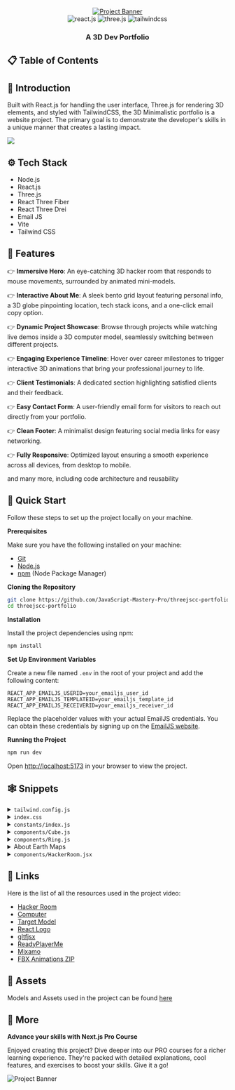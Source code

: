 <div align="center">
  <br />
    <a href="https://youtu.be/kt0FrkQgw8w" target="_blank">
      <img src="https://github.com/user-attachments/assets/2afc2dc3-f840-4d98-9378-f34acd7df173" alt="Project Banner">
    </a>
  <br />

  <div>
    <img src="https://img.shields.io/badge/-React_JS-black?style=for-the-badge&logoColor=white&logo=react&color=61DAFB" alt="react.js" />
    <img src="https://img.shields.io/badge/-Three_JS-black?style=for-the-badge&logoColor=white&logo=threedotjs&color=000000" alt="three.js" />
    <img src="https://img.shields.io/badge/-Tailwind_CSS-black?style=for-the-badge&logoColor=white&logo=tailwindcss&color=06B6D4" alt="tailwindcss" />
  </div>

  <h3 align="center">A 3D Dev Portfolio</h3>

   
</div>

## 📋 <a name="table">Table of Contents</a>



## <a name="introduction">🤖 Introduction</a>

Built with React.js for handling the user interface, Three.js for rendering 3D elements, and styled with TailwindCSS, the 3D Minimalistic portfolio is a website project. The primary goal is to demonstrate the developer's skills in a unique manner that creates a lasting impact.

<a href="https://discord.com/invite/n6EdbFJ" target="_blank"><img src="https://github.com/sujatagunale/EasyRead/assets/151519281/618f4872-1e10-42da-8213-1d69e486d02e" /></a>

## <a name="tech-stack">⚙️ Tech Stack</a>

- Node.js
- React.js
- Three.js
- React Three Fiber
- React Three Drei
- Email JS
- Vite
- Tailwind CSS

## <a name="features">🔋 Features</a>

👉 **Immersive Hero**: An eye-catching 3D hacker room that responds to mouse movements, surrounded by animated mini-models.

👉 **Interactive About Me**: A sleek bento grid layout featuring personal info, a 3D globe pinpointing location, tech stack icons, and a one-click email copy option.

👉 **Dynamic Project Showcase**: Browse through projects while watching live demos inside a 3D computer model, seamlessly switching between different projects.

👉 **Engaging Experience Timeline**: Hover over career milestones to trigger interactive 3D animations that bring your professional journey to life.

👉 **Client Testimonials**: A dedicated section highlighting satisfied clients and their feedback.

👉 **Easy Contact Form**: A user-friendly email form for visitors to reach out directly from your portfolio.

👉 **Clean Footer**: A minimalist design featuring social media links for easy networking.

👉 **Fully Responsive**: Optimized layout ensuring a smooth experience across all devices, from desktop to mobile.

and many more, including code architecture and reusability

## <a name="quick-start">🤸 Quick Start</a>

Follow these steps to set up the project locally on your machine.

**Prerequisites**

Make sure you have the following installed on your machine:

- [Git](https://git-scm.com/)
- [Node.js](https://nodejs.org/en)
- [npm](https://www.npmjs.com/) (Node Package Manager)

**Cloning the Repository**

```bash
git clone https://github.com/JavaScript-Mastery-Pro/threejscc-portfolio.git
cd threejscc-portfolio
```

**Installation**

Install the project dependencies using npm:

```bash
npm install
```

**Set Up Environment Variables**

Create a new file named `.env` in the root of your project and add the following content:

```env
REACT_APP_EMAILJS_USERID=your_emailjs_user_id
REACT_APP_EMAILJS_TEMPLATEID=your_emailjs_template_id
REACT_APP_EMAILJS_RECEIVERID=your_emailjs_receiver_id
```

Replace the placeholder values with your actual EmailJS credentials. You can obtain these credentials by signing up on the [EmailJS website](https://www.emailjs.com/).

**Running the Project**

```bash
npm run dev
```

Open [http://localhost:5173](http://localhost:5173) in your browser to view the project.

## <a name="snippets">🕸️ Snippets</a>

<details>
<summary><code>tailwind.config.js</code></summary>

```js
/** @type {import('tailwindcss').Config} */
export default {
  content: ["./index.html", "./src/**/*.{js,ts,jsx,tsx}"],
  theme: {
    extend: {
      fontFamily: {
        generalsans: ["General Sans", "sans-serif"],
      },
      colors: {
        black: {
          DEFAULT: "#000",
          100: "#010103",
          200: "#0E0E10",
          300: "#1C1C21",
          500: "#3A3A49",
          600: "#1A1A1A",
        },
        white: {
          DEFAULT: "#FFFFFF",
          800: "#E4E4E6",
          700: "#D6D9E9",
          600: "#AFB0B6",
          500: "#62646C",
        },
      },
      backgroundImage: {
        terminal: "url('/assets/terminal.png')",
      },
    },
  },
  plugins: [],
};
```

</details>

<details>
<summary><code>index.css</code></summary>

```css
@import url("https://fonts.cdnfonts.com/css/general-sans");

@tailwind base;
@tailwind components;
@tailwind utilities;

* {
  scroll-behavior: smooth;
}

body {
  background: #010103;
  font-family: "General Sans", sans-serif;
}

@layer utilities {
  .c-space {
    @apply sm:px-10 px-5;
  }

  .head-text {
    @apply sm:text-4xl text-3xl font-semibold text-gray_gradient;
  }

  .nav-ul {
    @apply flex flex-col items-center gap-4 sm:flex-row md:gap-6 relative z-20;
  }

  .nav-li {
    @apply text-neutral-400 hover:text-white font-generalsans max-sm:hover:bg-black-500 max-sm:w-full max-sm:rounded-md py-2 max-sm:px-5;
  }

  .nav-li_a {
    @apply text-lg md:text-base hover:text-white transition-colors;
  }

  .nav-sidebar {
    @apply absolute left-0 right-0 bg-black-200 backdrop-blur-sm transition-all duration-300 ease-in-out overflow-hidden z-20 mx-auto sm:hidden block;
  }

  .text-gray_gradient {
    @apply bg-gradient-to-r from-[#BEC1CF] from-60% via-[#D5D8EA] via-60% to-[#D5D8EA] to-100% bg-clip-text text-transparent;
  }

  /* button component */
  .btn {
    @apply flex gap-4 items-center justify-center cursor-pointer p-3 rounded-md bg-black-300  transition-all active:scale-95 text-white mx-auto;
  }

  .btn-ping {
    @apply animate-ping absolute inline-flex h-full w-full rounded-full bg-green-400 opacity-75;
  }

  .btn-ping_dot {
    @apply relative inline-flex rounded-full h-3 w-3 bg-green-500;
  }

  /* hero section */
  .hero_tag {
    @apply text-center xl:text-6xl md:text-5xl sm:text-4xl text-3xl font-generalsans font-black !leading-normal;
  }

  /* about section */
  .grid-container {
    @apply w-full h-full border border-black-300 bg-black-200 rounded-lg sm:p-7 p-4 flex flex-col gap-5;
  }

  .grid-headtext {
    @apply text-xl font-semibold mb-2 text-white font-generalsans;
  }

  .grid-subtext {
    @apply text-[#afb0b6] text-base font-generalsans;
  }

  .copy-container {
    @apply cursor-pointer flex justify-center items-center gap-2;
  }

  /* projects section  */
  .arrow-btn {
    @apply w-10 h-10 p-3 cursor-pointer active:scale-95 transition-all rounded-full arrow-gradient;
  }

  .tech-logo {
    @apply w-10 h-10 rounded-md p-2 bg-neutral-100 bg-opacity-10 backdrop-filter backdrop-blur-lg flex justify-center items-center;
  }

  /* clients section */
  .client-container {
    @apply grid md:grid-cols-2 grid-cols-1 gap-5 mt-12;
  }

  .client-review {
    @apply rounded-lg md:p-10 p-5 col-span-1 bg-black-300 bg-opacity-50;
  }

  .client-content {
    @apply flex lg:flex-row flex-col justify-between lg:items-center items-start gap-5 mt-7;
  }

  /*  work experience section */
  .work-container {
    @apply grid lg:grid-cols-3 grid-cols-1 gap-5 mt-12;
  }

  .work-canvas {
    @apply col-span-1 rounded-lg bg-black-200 border border-black-300;
  }

  .work-content {
    @apply col-span-2 rounded-lg bg-black-200 border border-black-300;
  }

  .work-content_container {
    @apply grid grid-cols-[auto_1fr] items-start gap-5  transition-all ease-in-out duration-500 cursor-pointer hover:bg-black-300 rounded-lg sm:px-5 px-2.5;
  }

  .work-content_logo {
    @apply rounded-3xl w-16 h-16 p-2 bg-black-600;
  }

  .work-content_bar {
    @apply flex-1 w-0.5 mt-4 h-full bg-black-300 group-hover:bg-black-500 group-last:hidden;
  }

  /* contact section */
  .contact-container {
    @apply max-w-xl relative z-10 sm:px-10 px-5 mt-12;
  }

  .field-label {
    @apply text-lg text-white-600;
  }

  .field-input {
    @apply w-full bg-black-300 px-5 py-2 min-h-14 rounded-lg placeholder:text-white-500 text-lg text-white-800 shadow-black-200 shadow-2xl focus:outline-none;
  }

  .field-btn {
    @apply bg-black-500 px-5 py-2 min-h-12 rounded-lg shadow-black-200 shadow-2xl flex justify-center items-center text-lg text-white gap-3;
  }

  .field-btn_arrow {
    @apply w-2.5 h-2.5 object-contain invert brightness-0;
  }

  /*  footer */
  .social-icon {
    @apply w-12 h-12 rounded-full flex justify-center items-center bg-black-300 border border-black-200;
  }
}

.waving-hand {
  animation-name: wave-animation;
  animation-duration: 2.5s;
  animation-iteration-count: infinite;
  transform-origin: 70% 70%;
  display: inline-block;
}

.arrow-gradient {
  background-image: linear-gradient(
    to right,
    rgba(255, 255, 255, 0.1) 10%,
    rgba(255, 255, 255, 0.000025) 50%,
    rgba(255, 255, 255, 0.000025) 50%,
    rgba(255, 255, 255, 0.025) 100%
  );
}

@keyframes wave-animation {
  0% {
    transform: rotate(0deg);
  }
  15% {
    transform: rotate(14deg);
  }
  30% {
    transform: rotate(-8deg);
  }
  40% {
    transform: rotate(14deg);
  }
  50% {
    transform: rotate(-4deg);
  }
  60% {
    transform: rotate(10deg);
  }
  70% {
    transform: rotate(0deg);
  }
  100% {
    transform: rotate(0deg);
  }
}
```

</details>

<details>
<summary><code>constants/index.js</code></summary>

```js
export const navLinks = [
  {
    id: 1,
    name: "Home",
    href: "#home",
  },
  {
    id: 2,
    name: "About",
    href: "#about",
  },
  {
    id: 3,
    name: "Work",
    href: "#work",
  },
  {
    id: 4,
    name: "Contact",
    href: "#contact",
  },
];

export const clientReviews = [
  {
    id: 1,
    name: "Emily Johnson",
    position: "Marketing Director at GreenLeaf",
    img: "assets/review1.png",
    review:
      "Working with Gokul was a fantastic experience. He transformed our outdated website into a modern, user-friendly platform. His attention to detail and commitment to quality are unmatched. Highly recommend him for any web dev projects.",
  },
  {
    id: 2,
    name: "Mark Rogers",
    position: "Founder of TechGear Shop",
    img: "assets/review2.png",
    review:
      "Gokul’s expertise in web development is truly impressive. He delivered a robust and scalable solution for our e-commerce site, and our online sales have significantly increased since the launch. He’s a true professional! Fantastic work.",
  },
  {
    id: 3,
    name: "John Dohsas",
    position: "Project Manager at UrbanTech ",
    img: "assets/review3.png",
    review:
      "I can’t say enough good things about Gokul. He was able to take our complex project requirements and turn them into a seamless, functional website. His problem-solving abilities are outstanding.",
  },
  {
    id: 4,
    name: "Ether Smith",
    position: "CEO of BrightStar Enterprises",
    img: "assets/review4.png",
    review:
      "Gokul was a pleasure to work with. He understood our requirements perfectly and delivered a website that exceeded our expectations. His skills in both frontend backend dev are top-notch.",
  },
];

export const myProjects = [
  {
    title: "Podcastr - AI Podcast Platform",
    desc: "Podcastr is a revolutionary Software-as-a-Service platform that transforms the way podcasts are created. With advanced AI-powered features like text-to-multiple-voices functionality, it allows creators to generate diverse voiceovers from a single text input.",
    subdesc:
      "Built as a unique Software-as-a-Service app with Next.js 14, Tailwind CSS, TypeScript, Framer Motion and Convex, Podcastr is designed for optimal performance and scalability.",
    href: "https://www.youtube.com/watch?v=zfAb95tJvZQ",
    texture: "/textures/project/project1.mp4",
    logo: "/assets/project-logo1.png",
    logoStyle: {
      backgroundColor: "#2A1816",
      border: "0.2px solid #36201D",
      boxShadow: "0px 0px 60px 0px #AA3C304D",
    },
    spotlight: "/assets/spotlight1.png",
    tags: [
      {
        id: 1,
        name: "React.js",
        path: "/assets/react.svg",
      },
      {
        id: 2,
        name: "TailwindCSS",
        path: "assets/tailwindcss.png",
      },
      {
        id: 3,
        name: "TypeScript",
        path: "/assets/typescript.png",
      },
      {
        id: 4,
        name: "Framer Motion",
        path: "/assets/framer.png",
      },
    ],
  },
  {
    title: "LiveDoc - Real-Time Google Docs Clone",
    desc: "LiveDoc is a powerful collaborative app that elevates the capabilities of real-time document editing. As an enhanced version of Google Docs, It supports millions of collaborators simultaneously, ensuring that every change is captured instantly and accurately.",
    subdesc:
      "With LiveDoc, users can experience the future of collaboration, where multiple contributors work together in real time without any lag, by using Next.js and Liveblocks newest features.",
    href: "https://www.youtube.com/watch?v=y5vE8y_f_OM",
    texture: "/textures/project/project2.mp4",
    logo: "/assets/project-logo2.png",
    logoStyle: {
      backgroundColor: "#13202F",
      border: "0.2px solid #17293E",
      boxShadow: "0px 0px 60px 0px #2F6DB54D",
    },
    spotlight: "/assets/spotlight2.png",
    tags: [
      {
        id: 1,
        name: "React.js",
        path: "/assets/react.svg",
      },
      {
        id: 2,
        name: "TailwindCSS",
        path: "assets/tailwindcss.png",
      },
      {
        id: 3,
        name: "TypeScript",
        path: "/assets/typescript.png",
      },
      {
        id: 4,
        name: "Framer Motion",
        path: "/assets/framer.png",
      },
    ],
  },
  {
    title: "CarePulse - Health Management System",
    desc: "An innovative healthcare platform designed to streamline essential medical processes. It simplifies patient registration, appointment scheduling, and medical record management, providing a seamless experience for both healthcare providers and patients.",
    subdesc:
      "With a focus on efficiency, CarePulse integrantes complex forms and SMS notifications, by using Next.js, Appwrite, Twillio and Sentry that enhance operational workflows.",
    href: "https://www.youtube.com/watch?v=lEflo_sc82g",
    texture: "/textures/project/project3.mp4",
    logo: "/assets/project-logo3.png",
    logoStyle: {
      backgroundColor: "#60f5a1",
      background:
        "linear-gradient(0deg, #60F5A150, #60F5A150), linear-gradient(180deg, rgba(255, 255, 255, 0.9) 0%, rgba(208, 213, 221, 0.8) 100%)",
      border: "0.2px solid rgba(208, 213, 221, 1)",
      boxShadow: "0px 0px 60px 0px rgba(35, 131, 96, 0.3)",
    },
    spotlight: "/assets/spotlight3.png",
    tags: [
      {
        id: 1,
        name: "React.js",
        path: "/assets/react.svg",
      },
      {
        id: 2,
        name: "TailwindCSS",
        path: "assets/tailwindcss.png",
      },
      {
        id: 3,
        name: "TypeScript",
        path: "/assets/typescript.png",
      },
      {
        id: 4,
        name: "Framer Motion",
        path: "/assets/framer.png",
      },
    ],
  },
  {
    title: "Horizon - Online Banking Platform",
    desc: "Horizon is a comprehensive online banking platform that offers users a centralized finance management dashboard. It allows users to connect multiple bank accounts, monitor real-time transactions, and seamlessly transfer money to other users.",
    subdesc:
      "Built with Next.js 14 Appwrite, Dwolla and Plaid, Horizon ensures a smooth and secure banking experience, tailored to meet the needs of modern consumers.",
    href: "https://www.youtube.com/watch?v=PuOVqP_cjkE",
    texture: "/textures/project/project4.mp4",
    logo: "/assets/project-logo4.png",
    logoStyle: {
      backgroundColor: "#0E1F38",
      border: "0.2px solid #0E2D58",
      boxShadow: "0px 0px 60px 0px #2F67B64D",
    },
    spotlight: "/assets/spotlight4.png",
    tags: [
      {
        id: 1,
        name: "React.js",
        path: "/assets/react.svg",
      },
      {
        id: 2,
        name: "TailwindCSS",
        path: "assets/tailwindcss.png",
      },
      {
        id: 3,
        name: "TypeScript",
        path: "/assets/typescript.png",
      },
      {
        id: 4,
        name: "Framer Motion",
        path: "/assets/framer.png",
      },
    ],
  },
  {
    title: "Imaginify - AI Photo Manipulation App",
    desc: "Imaginify is a groundbreaking Software-as-a-Service application that empowers users to create stunning photo manipulations using AI technology. With features like AI-driven image editing, a payments system, and a credits-based model.",
    subdesc:
      "Built with Next.js 14, Cloudinary AI, Clerk, and Stripe, Imaginify combines cutting-edge technology with a user-centric approach. It can be turned into a side income or even a full-fledged business.",
    href: "https://www.youtube.com/watch?v=Ahwoks_dawU",
    texture: "/textures/project/project5.mp4",
    logo: "/assets/project-logo5.png",
    logoStyle: {
      backgroundColor: "#1C1A43",
      border: "0.2px solid #252262",
      boxShadow: "0px 0px 60px 0px #635BFF4D",
    },
    spotlight: "/assets/spotlight5.png",
    tags: [
      {
        id: 1,
        name: "React.js",
        path: "/assets/react.svg",
      },
      {
        id: 2,
        name: "TailwindCSS",
        path: "assets/tailwindcss.png",
      },
      {
        id: 3,
        name: "TypeScript",
        path: "/assets/typescript.png",
      },
      {
        id: 4,
        name: "Framer Motion",
        path: "/assets/framer.png",
      },
    ],
  },
];

export const calculateSizes = (isSmall, isMobile, isTablet) => {
  return {
    deskScale: isSmall ? 0.05 : isMobile ? 0.06 : 0.065,
    deskPosition: isMobile ? [0.5, -4.5, 0] : [0.25, -5.5, 0],
    cubePosition: isSmall
      ? [4, -5, 0]
      : isMobile
        ? [5, -5, 0]
        : isTablet
          ? [5, -5, 0]
          : [9, -5.5, 0],
    reactLogoPosition: isSmall
      ? [3, 4, 0]
      : isMobile
        ? [5, 4, 0]
        : isTablet
          ? [5, 4, 0]
          : [12, 3, 0],
    ringPosition: isSmall
      ? [-5, 7, 0]
      : isMobile
        ? [-10, 10, 0]
        : isTablet
          ? [-12, 10, 0]
          : [-24, 10, 0],
    targetPosition: isSmall
      ? [-5, -10, -10]
      : isMobile
        ? [-9, -10, -10]
        : isTablet
          ? [-11, -7, -10]
          : [-13, -13, -10],
  };
};

export const workExperiences = [
  {
    id: 1,
    name: "Framer",
    pos: "Lead Web Developer",
    duration: "2022 - Present",
    title:
      "Framer serves as my go-to tool for creating interactive prototypes. I use it to bring designs to  life, allowing stakeholders to experience the user flow and interactions before development.",
    icon: "/assets/framer.svg",
    animation: "victory",
  },
  {
    id: 2,
    name: "Figma",
    pos: "Web Developer",
    duration: "2020 - 2022",
    title:
      "Figma is my collaborative design platform of choice. I utilize it to work seamlessly with team members and clients, facilitating real-time feedback and design iterations. Its cloud-based.",
    icon: "/assets/figma.svg",
    animation: "clapping",
  },
  {
    id: 3,
    name: "Notion",
    pos: "Junior Web Developer",
    duration: "2019 - 2020",
    title:
      "Notion helps me keep my projects organized. I use it for project management, task tracking, and as a central hub for documentation, ensuring that everything from design notes to.",
    icon: "/assets/notion.svg",
    animation: "salute",
  },
];
```

</details>

<details>
<summary><code>components/Cube.js</code></summary>

```js
/*
    Auto-generated by: https://github.com/pmndrs/gltfjsx
*/

import gsap from "gsap";
import { useGSAP } from "@gsap/react";
import { useRef, useState } from "react";
import { Float, useGLTF, useTexture } from "@react-three/drei";

const Cube = ({ ...props }) => {
  const { nodes } = useGLTF("models/cube.glb");

  const texture = useTexture("textures/cube.png");

  const cubeRef = useRef();
  const [hovered, setHovered] = useState(false);

  useGSAP(() => {
    gsap
      .timeline({
        repeat: -1,
        repeatDelay: 0.5,
      })
      .to(cubeRef.current.rotation, {
        y: hovered ? "+=2" : `+=${Math.PI * 2}`,
        x: hovered ? "+=2" : `-=${Math.PI * 2}`,
        duration: 2.5,
        stagger: {
          each: 0.15,
        },
      });
  });

  return (
    <Float floatIntensity={2}>
      <group
        position={[9, -4, 0]}
        rotation={[2.6, 0.8, -1.8]}
        scale={0.74}
        dispose={null}
        {...props}
      >
        <mesh
          ref={cubeRef}
          castShadow
          receiveShadow
          geometry={nodes.Cube.geometry}
          material={nodes.Cube.material}
          onPointerEnter={() => setHovered(true)}
        >
          <meshMatcapMaterial matcap={texture} toneMapped={false} />
        </mesh>
      </group>
    </Float>
  );
};

useGLTF.preload("models/cube.glb");

export default Cube;
```

</details>

<details>
<summary><code>components/Ring.js</code></summary>

```js
import { useGSAP } from "@gsap/react";
import { Center, useTexture } from "@react-three/drei";
import gsap from "gsap";
import { useCallback, useRef } from "react";

const Rings = ({ position }) => {
  const refList = useRef([]);
  const getRef = useCallback((mesh) => {
    if (mesh && !refList.current.includes(mesh)) {
      refList.current.push(mesh);
    }
  }, []);

  const texture = useTexture("textures/rings.png");

  useGSAP(
    () => {
      if (refList.current.length === 0) return;

      refList.current.forEach((r) => {
        r.position.set(position[0], position[1], position[2]);
      });

      gsap
        .timeline({
          repeat: -1,
          repeatDelay: 0.5,
        })
        .to(
          refList.current.map((r) => r.rotation),
          {
            y: `+=${Math.PI * 2}`,
            x: `-=${Math.PI * 2}`,
            duration: 2.5,
            stagger: {
              each: 0.15,
            },
          }
        );
    },
    {
      dependencies: position,
    }
  );

  return (
    <Center>
      <group scale={0.5}>
        {Array.from({ length: 4 }, (_, index) => (
          <mesh key={index} ref={getRef}>
            <torusGeometry args={[(index + 1) * 0.5, 0.1]}></torusGeometry>
            <meshMatcapMaterial matcap={texture} toneMapped={false} />
          </mesh>
        ))}
      </group>
    </Center>
  );
};

export default Rings;
```

</details>

<details>
<summary>About Earth Maps</summary>

```js
globeImageUrl = "//unpkg.com/three-globe/example/img/earth-night.jpg";
bumpImageUrl = "//unpkg.com/three-globe/example/img/earth-topology.png";
```

</details>

<details>
<summary><code>components/HackerRoom.jsx</code></summary>

```jsx
/*
Auto-generated by: https://github.com/pmndrs/gltfjsx
Command: npx gltfjsx@6.5.0 hacker-room-new.glb -T 
Files: hacker-room-new.glb [34.62MB] > /Users/hsuwinlat/Desktop/jsm pj/threejscc-portfolio/public/models/hacker-room-new-transformed.glb [2.56MB] (93%)
*/

import { useGLTF, useTexture } from "@react-three/drei";

export function HackerRoom(props) {
  const { nodes, materials } = useGLTF("/models/hacker-room.glb");

  const monitortxt = useTexture("textures/desk/monitor.png");
  const screenTxt = useTexture("textures/desk/screen.png");

  return (
    <group {...props} dispose={null}>
      <mesh
        geometry={nodes.screen_screens_0.geometry}
        material={materials.screens}
      >
        <meshMatcapMaterial map={screenTxt} />
      </mesh>
      <mesh
        geometry={nodes.screen_glass_glass_0.geometry}
        material={materials.glass}
      />
      <mesh
        geometry={nodes.table_table_mat_0_1.geometry}
        material={materials.table_mat}
      />
      <mesh
        geometry={nodes.table_table_mat_0_2.geometry}
        material={materials.computer_mat}
      >
        <meshMatcapMaterial map={monitortxt} />
      </mesh>
      <mesh
        geometry={nodes.table_table_mat_0_3.geometry}
        material={materials.server_mat}
      />
      <mesh
        geometry={nodes.table_table_mat_0_4.geometry}
        material={materials.vhsPlayer_mat}
      />
      <mesh
        geometry={nodes.table_table_mat_0_5.geometry}
        material={materials.stand_mat}
      />
      <mesh
        geometry={nodes.table_table_mat_0_6.geometry}
        material={materials.mat_mat}
      />
      <mesh
        geometry={nodes.table_table_mat_0_7.geometry}
        material={materials.arm_mat}
      />
      <mesh
        geometry={nodes.table_table_mat_0_8.geometry}
        material={materials.tv_mat}
      >
        <meshMatcapMaterial map={monitortxt} />
      </mesh>
      <mesh
        geometry={nodes.table_table_mat_0_9.geometry}
        material={materials.cables_mat}
      />
      <mesh
        geometry={nodes.table_table_mat_0_10.geometry}
        material={materials.props_mat}
      />
      <mesh
        geometry={nodes.table_table_mat_0_11.geometry}
        material={materials.ground_mat}
      />
      <mesh
        geometry={nodes.table_table_mat_0_12.geometry}
        material={materials.key_mat}
      />
    </group>
  );
}

useGLTF.preload("/models/hacker-room.glb");
```

</details>

## <a name="links">🔗 Links</a>

Here is the list of all the resources used in the project video:

- [Hacker Room](https://sketchfab.com/3d-models/hacker-room-stylized-a0cfe6edf2dd494c8a95addf6bb13a10)
- [Computer](https://sketchfab.com/3d-models/3d-computer-sketchfab-weekly-11-mar23-d9931a9aba7c4ea1bc12b2a59dcef16e)
- [Target Model](https://vazxmixjsiawhamofees.supabase.co/storage/v1/object/public/models/target-stand/model.gltf)
- [React Logo](https://sketchfab.com/3d-models/react-logo-76174ceeba96487f9863f974636f641e)
- [gltfjsx](https://gltf.pmnd.rs/)
- [ReadyPlayerMe](https://readyplayer.me/)
- [Mixamo](https://www.mixamo.com/)
- [FBX Animations ZIP](https://drive.google.com/file/d/1yQhrRvEQFEwxbjG2qelv_T-gAatXJ3N1/view?usp=sharing)

## <a name="assets">🔗 Assets</a>

Models and Assets used in the project can be found [here](https://drive.google.com/file/d/1UiJyotDmF2_tBC-GeLpRZuFY_gx5e7iX/view?usp=sharing)

## <a name="more">🚀 More</a>

**Advance your skills with Next.js Pro Course**

Enjoyed creating this project? Dive deeper into our PRO courses for a richer learning experience. They're packed with detailed explanations, cool features, and exercises to boost your skills. Give it a go!


<img src="https://i.ibb.co/804sPK6/Image-720.png" alt="Project Banner">
</a>
